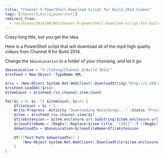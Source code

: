```yaml
---
title: "Channel 9 PowerShell Download Script for Build 2014 Videos"
tags: [channel9,build,powershell]
redirect_from:
  - /archives/2014/04/06/channel-9-powershell-download-script-for-build-2014-videos
---
```


Crazy long title, but you get the idea.

Here is a PowerShell script that will download all of the mp4 high quality videos from Channel 9 for Build 2014.

Change the `$baseLocation` to a folder of your choosing, and let it go.

```powershell
$baseLocation = "V:/Coding/Channel 9/Build 2014/"
$rssFeed = New-Object -TypeName XML

$rss = (New-Object System.Net.WebClient).DownloadString("http://s.ch9.ms/Events/Build/2014/RSS/mp4high")
$rssFeed.LoadXml($rss)
$itemCount = $rssFeed.rss.channel.item.Count

for($i = 0; $i -lt $itemCount; $i++) {
    $fileCount = $i + 1
    Write-Progress -Activity "Downloading Recordings..." -Status "Processing file $fileCount of $itemCount" -PercentComplete (($i/$itemCount)*100)
    $item = $rssFeed.rss.channel.item[$i]
    $fileExtension = $item.enclosure.url.Substring($item.enclosure.url.lastIndexOf('.'), $item.enclosure.url.length - $item.enclosure.url.lastIndexOf('.'))
    $cleanFileName = [RegEx]::Replace($item.title, "[{0}]" -f ([RegEx]::Escape([String][System.IO.Path]::GetInvalidFileNameChars())), '') 
    $downloadTo = $baseLocation+$cleanFileName+$fileExtension
    
    If(!(Test-Path $downloadTo)) {
        (New-Object System.Net.WebClient).DownloadFile($item.enclosure.url, $downloadTo)
    }
}
```